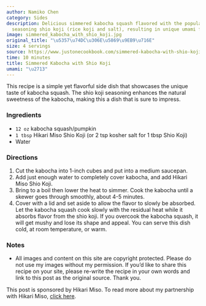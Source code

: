 ```yaml
---
author: Namiko Chen
category: Sides
description: Delicious simmered kabocha squash flavored with the popular Japanese
  seasoning shio koji (rice koji and salt), resulting in unique umami flavor.
image: simmered_kabocha_with_shio_koji.jpg
original_title: "\u5357\u74DC\u306E\u5869\u9EB9\u716E"
size: 4 servings
source: https://www.justonecookbook.com/simmered-kabocha-with-shio-koji/
time: 10 minutes
title: Simmered Kabocha with Shio Koji
umami: "\u2713"
---
```

This recipe is a simple yet flavorful side dish that showcases the unique taste of kabocha squash. The shio koji seasoning enhances the natural sweetness of the kabocha, making this a dish that is sure to impress.

### Ingredients

* `12 oz` kabocha squash/pumpkin
* `1 tbsp` Hikari Miso Shio Koji (or 2 tsp kosher salt for 1 tbsp Shio Koji)
* Water

### Directions

1. Cut the kabocha into 1-inch cubes and put into a medium saucepan.
2. Add just enough water to completely cover kabocha, and add Hikari Miso Shio Koji.
3. Bring to a boil then lower the heat to simmer. Cook the kabocha until a skewer goes through smoothly, about 4-5 minutes.
4. Cover with a lid and set aside to allow the flavor to slowly be absorbed. Let the kabocha squash cook slowly with the residual heat while it absorbs flavor from the shio koji. If you overcook the kabocha squash, it will get mushy and lose its shape and appeal. You can serve this dish cold, at room temperature, or warm.

### Notes

- All images and content on this site are copyright protected. Please do not use my images without my permission. If you’d like to share this recipe on your site, please re-write the recipe in your own words and link to this post as the original source. Thank you.

This post is sponsored by Hikari Miso. To read more about my partnership with Hikari Miso, [click here](http://www.hikarimiso.com/news/detail/?id=29 "Hikari Miso Press Release").
